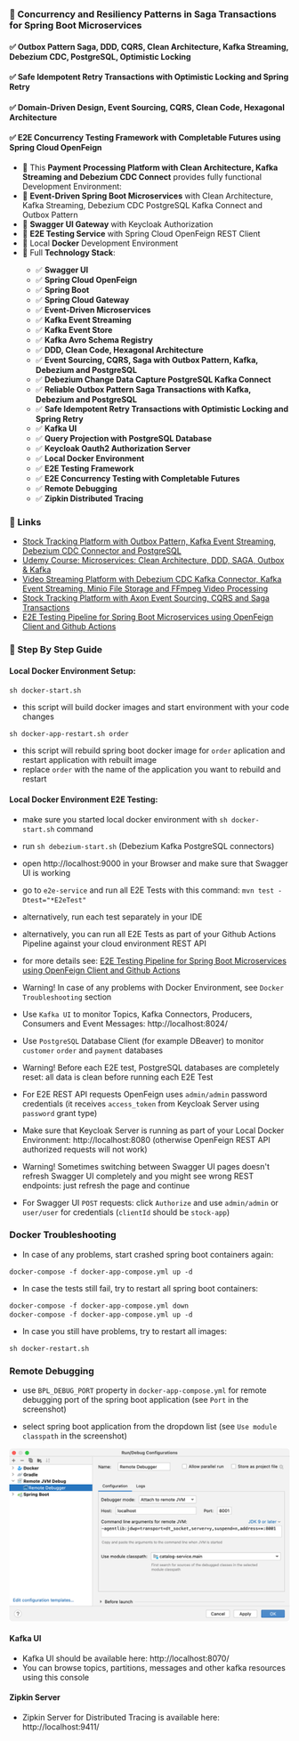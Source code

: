 ### 📖 Concurrency and Resiliency Patterns in Saga Transactions for Spring Boot Microservices

#### ✅ Outbox Pattern Saga, DDD, CQRS, Clean Architecture, Kafka Streaming, Debezium CDC, PostgreSQL, Optimistic Locking
#### ✅ Safe Idempotent Retry Transactions with Optimistic Locking and Spring Retry
#### ✅ Domain-Driven Design, Event Sourcing, CQRS, Clean Code, Hexagonal Architecture
#### ✅ E2E Concurrency Testing Framework with Completable Futures using Spring Cloud OpenFeign

<ul style="list-style-type:disc">
    <li>📖 This <b>Payment Processing Platform with Clean Architecture, Kafka Streaming and Debezium CDC Connect</b> provides fully functional Development Environment:</li>
    <li>📖 <b>Event-Driven Spring Boot Microservices</b> with Clean Architecture, Kafka Streaming, Debezium CDC PostgreSQL Kafka Connect and Outbox Pattern</li>
    <li>📖 <b>Swagger UI Gateway</b> with Keycloak Authorization</li>
    <li>📖 <b>E2E Testing Service</b> with Spring Cloud OpenFeign REST Client</li>
    <li>📖 Local <b>Docker</b> Development Environment</li>
  <li>📖 Full <b>Technology Stack</b>:</li>
  <ul>
    <li>✅ <b>Swagger UI</b></li>
    <li>✅ <b>Spring Cloud OpenFeign</b></li>
    <li>✅ <b>Spring Boot</b></li>
    <li>✅ <b>Spring Cloud Gateway</b></li>
    <li>✅ <b>Event-Driven Microservices</b></li>
    <li>✅ <b>Kafka Event Streaming</b></li>
    <li>✅ <b>Kafka Event Store</b></li>
    <li>✅ <b>Kafka Avro Schema Registry</b></li>
    <li>✅ <b>DDD, Clean Code, Hexagonal Architecture</b></li>
    <li>✅ <b>Event Sourcing, CQRS, Saga with Outbox Pattern, Kafka, Debezium and PostgreSQL</b></li>
    <li>✅ <b>Debezium Change Data Capture PostgreSQL Kafka Connect</b></li>
    <li>✅ <b>Reliable Outbox Pattern Saga Transactions with Kafka, Debezium and PostgreSQL</b></li>
    <li>✅ <b>Safe Idempotent Retry Transactions with Optimistic Locking and Spring Retry</b></li>
    <li>✅ <b>Kafka UI</b></li>
    <li>✅ <b>Query Projection with PostgreSQL Database</b></li>
    <li>✅ <b>Keycloak Oauth2 Authorization Server</b></li>
    <li>✅ <b>Local Docker Environment</b></li>
    <li>✅ <b>E2E Testing Framework</b></li>
    <li>✅ <b>E2E Concurrency Testing with Completable Futures</b></li>
    <li>✅ <b>Remote Debugging</b></li>
    <li>✅ <b>Zipkin Distributed Tracing</b></li>
  </ul>
</ul>

### 📖 Links

- [Stock Tracking Platform with Outbox Pattern, Kafka Event Streaming, Debezium CDC Connector and PostgreSQL](https://github.com/skyglass/stock-tracking-03)
- [Udemy Course: Microservices: Clean Architecture, DDD, SAGA, Outbox & Kafka](https://www.udemy.com/course/microservices-clean-architecture-ddd-saga-outbox-kafka-kubernetes/)
- [Video Streaming Platform with Debezium CDC Kafka Connector, Kafka Event Streaming, Minio File Storage and FFmpeg Video Processing](https://github.com/greeta-video-01/video-api)
- [Stock Tracking Platform with Axon Event Sourcing, CQRS and Saga Transactions](https://github.com/greeta-stock-02/stock-api)
- [E2E Testing Pipeline for Spring Boot Microservices using OpenFeign Client and Github Actions](https://www.linkedin.com/pulse/e2e-testing-pipeline-spring-boot-microservices-using-openfeign/)

### 📖 Step By Step Guide

#### Local Docker Environment Setup:

```
sh docker-start.sh
```

- this script will build docker images and start environment with your code changes

```
sh docker-app-restart.sh order
```

- this script will rebuild spring boot docker image for `order` aplication and restart application with rebuilt image
- replace `order` with the name of the application you want to rebuild and restart


#### Local Docker Environment E2E Testing:

- make sure you started local docker environment with `sh docker-start.sh` command

- run `sh debezium-start.sh` (Debezium Kafka PostgreSQL connectors)

- open http://localhost:9000 in your Browser and make sure that Swagger UI is working

- go to `e2e-service` and run all E2E Tests with this command: `mvn test -Dtest="*E2eTest"`

- alternatively, run each test separately in your IDE

- alternatively, you can run all E2E Tests as part of your Github Actions Pipeline against your cloud environment REST API

- for more details see: [E2E Testing Pipeline for Spring Boot Microservices using OpenFeign Client and Github Actions](https://www.linkedin.com/pulse/e2e-testing-pipeline-spring-boot-microservices-using-openfeign/)

- Warning! In case of any problems with Docker Environment, see `Docker Troubleshooting` section

- Use `Kafka UI` to monitor Topics, Kafka Connectors, Producers, Consumers and Event Messages: http://localhost:8024/

- Use `PostgreSQL` Database Client (for example DBeaver) to monitor `customer` `order` and `payment` databases

- Warning! Before each E2E test, PostgreSQL databases are completely reset: all data is clean before running each E2E Test

- For E2E REST API requests OpenFeign uses  `admin/admin` password credentials (it receives `access_token` from Keycloak Server using `password` grant type)

- Make sure that Keycloak Server is running as part of your Local Docker Environment: http://localhost:8080 (otherwise OpenFeign REST API authorized requests will not work)

- Warning! Sometimes switching between Swagger UI pages doesn't refresh Swagger UI completely and you might see wrong REST endpoints: just refresh the page and continue

- For Swagger UI `POST` requests: click `Authorize` and use `admin/admin` or `user/user` for credentials (`clientId` should be `stock-app`)


### Docker Troubleshooting

- In case of any problems, start crashed spring boot containers again:

```
docker-compose -f docker-app-compose.yml up -d
```

- In case the tests still fail, try to restart all spring boot containers:

```
docker-compose -f docker-app-compose.yml down
docker-compose -f docker-app-compose.yml up -d
```

- In case you still have problems, try to restart all images:

```
sh docker-restart.sh
```


### Remote Debugging

- use `BPL_DEBUG_PORT` property in `docker-app-compose.yml` for remote debugging port of the spring boot application (see `Port` in the screenshot)

- select spring boot application from the dropdown list (see `Use module classpath` in the screenshot)

![Configuration to debug a containerized Java application from IntelliJ IDEA](documentation/06-14.png)

#### Kafka UI

- Kafka UI should be available here: http://localhost:8070/
- You can browse topics, partitions, messages and other kafka resources using this console

#### Zipkin Server

- Zipkin Server for Distributed Tracing is available here: http://localhost:9411/
